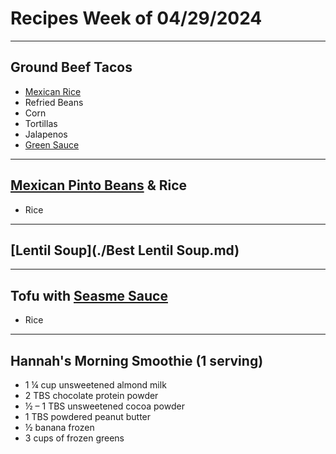 # Recipes Week of 04/29/2024

---

## Ground Beef Tacos

- [Mexican Rice](https://tastesbetterfromscratch.com/wprm_print/10632)
- Refried Beans
- Corn
- Tortillas
- Jalapenos
- [Green Sauce](./acapulcoGreenSalsa.md)

---

## [Mexican Pinto Beans](https://www.thissavoryvegan.com/wprm_print/1439) & Rice

- Rice

---

## [Lentil Soup](./Best Lentil Soup.md)

---

## Tofu with [Seasme Sauce](https://www.noracooks.com/wprm_print/9782)

- Rice

---


## Hannah's Morning Smoothie (1 serving)

- 1 ¼ cup unsweetened almond milk
- 2 TBS chocolate protein powder
- ½ – 1 TBS unsweetened cocoa powder
- 1 TBS powdered peanut butter
- ½ banana frozen
- 3 cups of frozen greens